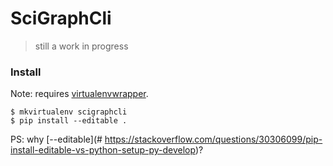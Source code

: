 # SciGraphCli 

> still a work in progress


### Install

Note: requires [virtualenvwrapper](https://virtualenvwrapper.readthedocs.io/en/latest/).

```
$ mkvirtualenv scigraphcli
$ pip install --editable .
```

PS: why [--editable](# https://stackoverflow.com/questions/30306099/pip-install-editable-vs-python-setup-py-develop)?
